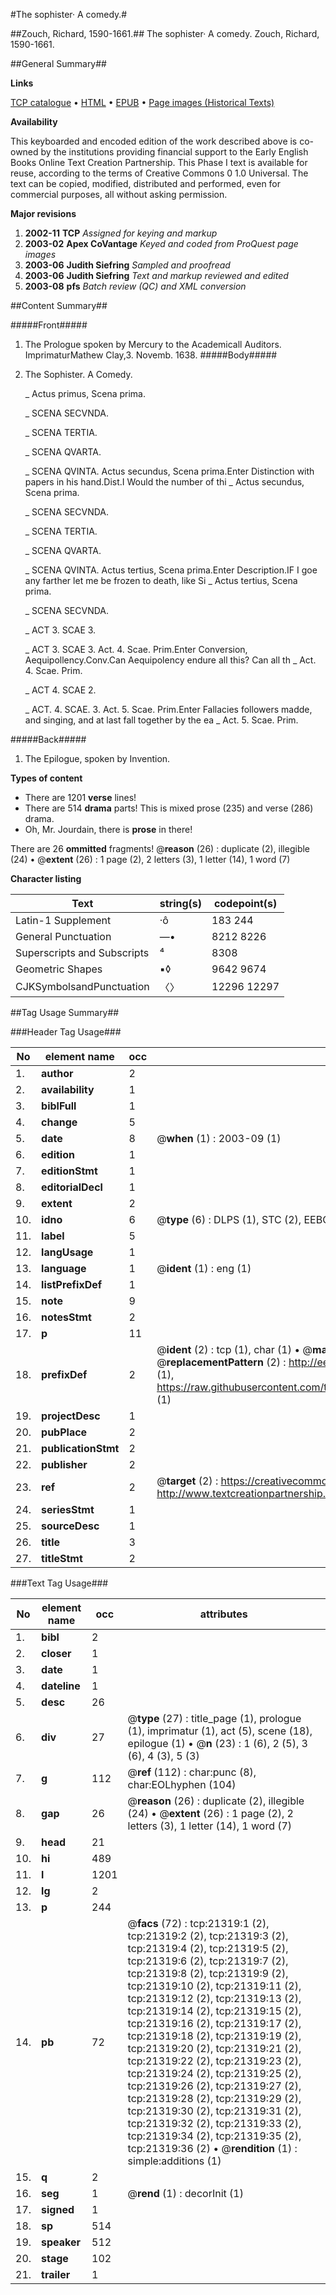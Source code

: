 #The sophister· A comedy.#

##Zouch, Richard, 1590-1661.##
The sophister· A comedy.
Zouch, Richard, 1590-1661.

##General Summary##

**Links**

[TCP catalogue](http://www.ota.ox.ac.uk/tcp/)  • 
[HTML](http://tei.it.ox.ac.uk/tcp/Texts-HTML/free/A15/A15873.html)  • 
[EPUB](http://tei.it.ox.ac.uk/tcp/Texts-EPUB/free/A15/A15873.epub) • 
[Page images (Historical Texts)](https://data.historicaltexts.jisc.ac.uk/view?pubId=eebo-99855816e&pageId=eebo-99855816e-21319-1)

**Availability**

This keyboarded and encoded edition of the
	       work described above is co-owned by the institutions
	       providing financial support to the Early English Books
	       Online Text Creation Partnership. This Phase I text is
	       available for reuse, according to the terms of Creative
	       Commons 0 1.0 Universal. The text can be copied,
	       modified, distributed and performed, even for
	       commercial purposes, all without asking permission.

**Major revisions**

1. __2002-11__ __TCP__ *Assigned for keying and markup*
1. __2003-02__ __Apex CoVantage__ *Keyed and coded from ProQuest page images*
1. __2003-06__ __Judith Siefring__ *Sampled and proofread*
1. __2003-06__ __Judith Siefring__ *Text and markup reviewed and edited*
1. __2003-08__ __pfs__ *Batch review (QC) and XML conversion*

##Content Summary##

#####Front#####

1. The Prologue spoken by Mercury to the Academicall Auditors.
ImprimaturMathew Clay,3. Novemb. 1638.
#####Body#####

1. The Sophister. A Comedy.

    _ Actus primus, Scena prima.

    _ SCENA SECVNDA.

    _ SCENA TERTIA.

    _ SCENA QVARTA.

    _ SCENA QVINTA.
Actus secundus, Scena prima.Enter Distinction with papers in his hand.Dist.I Would the number of thi
    _ Actus secundus, Scena prima.

    _ SCENA SECVNDA.

    _ SCENA TERTIA.

    _ SCENA QVARTA.

    _ SCENA QVINTA.
Actus tertius, Scena prima.Enter Description.IF I goe any farther let me be frozen to death, like Si
    _ Actus tertius, Scena prima.

    _ SCENA SECVNDA.

    _ ACT 3. SCAE 3.

    _ ACT 3. SCAE 3.
Act. 4. Scae. Prim.Enter Conversion, Aequipollency.Conv.Can Aequipolency endure all this? Can all th
    _ Act. 4. Scae. Prim.

    _ ACT 4. SCAE 2.

    _ ACT. 4. SCAE. 3.
Act. 5. Scae. Prim.Enter Fallacies followers madde, and singing, and at last fall together by the ea
    _ Act. 5. Scae. Prim.

#####Back#####

1. The Epilogue, spoken by Invention.

**Types of content**

  * There are 1201 **verse** lines!
  * There are 514 **drama** parts! This is mixed prose (235) and verse (286) drama.
  * Oh, Mr. Jourdain, there is **prose** in there!

There are 26 **ommitted** fragments! 
 @__reason__ (26) : duplicate (2), illegible (24)  •  @__extent__ (26) : 1 page (2), 2 letters (3), 1 letter (14), 1 word (7)

**Character listing**


|Text|string(s)|codepoint(s)|
|---|---|---|
|Latin-1 Supplement|·ô|183 244|
|General Punctuation|—•|8212 8226|
|Superscripts             and Subscripts|⁴|8308|
|Geometric Shapes|▪◊|9642 9674|
|CJKSymbolsandPunctuation|〈〉|12296 12297|

##Tag Usage Summary##

###Header Tag Usage###

|No|element name|occ|attributes|
|---|---|---|---|
|1.|__author__|2||
|2.|__availability__|1||
|3.|__biblFull__|1||
|4.|__change__|5||
|5.|__date__|8| @__when__ (1) : 2003-09 (1)|
|6.|__edition__|1||
|7.|__editionStmt__|1||
|8.|__editorialDecl__|1||
|9.|__extent__|2||
|10.|__idno__|6| @__type__ (6) : DLPS (1), STC (2), EEBO-CITATION (1), PROQUEST (1), VID (1)|
|11.|__label__|5||
|12.|__langUsage__|1||
|13.|__language__|1| @__ident__ (1) : eng (1)|
|14.|__listPrefixDef__|1||
|15.|__note__|9||
|16.|__notesStmt__|2||
|17.|__p__|11||
|18.|__prefixDef__|2| @__ident__ (2) : tcp (1), char (1)  •  @__matchPattern__ (2) : ([0-9\-]+):([0-9IVX]+) (1), (.+) (1)  •  @__replacementPattern__ (2) : http://eebo.chadwyck.com/downloadtiff?vid=$1&page=$2 (1), https://raw.githubusercontent.com/textcreationpartnership/Texts/master/tcpchars.xml#$1 (1)|
|19.|__projectDesc__|1||
|20.|__pubPlace__|2||
|21.|__publicationStmt__|2||
|22.|__publisher__|2||
|23.|__ref__|2| @__target__ (2) : https://creativecommons.org/publicdomain/zero/1.0/ (1), http://www.textcreationpartnership.org/docs/. (1)|
|24.|__seriesStmt__|1||
|25.|__sourceDesc__|1||
|26.|__title__|3||
|27.|__titleStmt__|2||


###Text Tag Usage###

|No|element name|occ|attributes|
|---|---|---|---|
|1.|__bibl__|2||
|2.|__closer__|1||
|3.|__date__|1||
|4.|__dateline__|1||
|5.|__desc__|26||
|6.|__div__|27| @__type__ (27) : title_page (1), prologue (1), imprimatur (1), act (5), scene (18), epilogue (1)  •  @__n__ (23) : 1 (6), 2 (5), 3 (6), 4 (3), 5 (3)|
|7.|__g__|112| @__ref__ (112) : char:punc (8), char:EOLhyphen (104)|
|8.|__gap__|26| @__reason__ (26) : duplicate (2), illegible (24)  •  @__extent__ (26) : 1 page (2), 2 letters (3), 1 letter (14), 1 word (7)|
|9.|__head__|21||
|10.|__hi__|489||
|11.|__l__|1201||
|12.|__lg__|2||
|13.|__p__|244||
|14.|__pb__|72| @__facs__ (72) : tcp:21319:1 (2), tcp:21319:2 (2), tcp:21319:3 (2), tcp:21319:4 (2), tcp:21319:5 (2), tcp:21319:6 (2), tcp:21319:7 (2), tcp:21319:8 (2), tcp:21319:9 (2), tcp:21319:10 (2), tcp:21319:11 (2), tcp:21319:12 (2), tcp:21319:13 (2), tcp:21319:14 (2), tcp:21319:15 (2), tcp:21319:16 (2), tcp:21319:17 (2), tcp:21319:18 (2), tcp:21319:19 (2), tcp:21319:20 (2), tcp:21319:21 (2), tcp:21319:22 (2), tcp:21319:23 (2), tcp:21319:24 (2), tcp:21319:25 (2), tcp:21319:26 (2), tcp:21319:27 (2), tcp:21319:28 (2), tcp:21319:29 (2), tcp:21319:30 (2), tcp:21319:31 (2), tcp:21319:32 (2), tcp:21319:33 (2), tcp:21319:34 (2), tcp:21319:35 (2), tcp:21319:36 (2)  •  @__rendition__ (1) : simple:additions (1)|
|15.|__q__|2||
|16.|__seg__|1| @__rend__ (1) : decorInit (1)|
|17.|__signed__|1||
|18.|__sp__|514||
|19.|__speaker__|512||
|20.|__stage__|102||
|21.|__trailer__|1||
